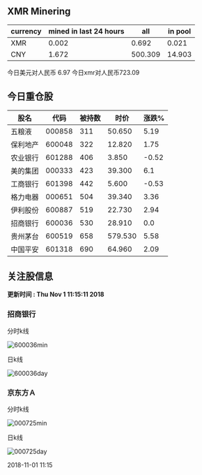 ## XMR Minering

|currency|mined in last 24 hours|all|in pool|
|---|---|---|---|
|XMR|0.002|0.692|0.021|
|CNY|1.672|500.309|14.903|

今日美元对人民币 6.97	今日xmr对人民币723.09


## 今日重仓股 

|股名|代码|被持数|时价|涨跌%|
|---|---|---|---|---|
|五粮液|000858|311|50.650|5.19|
|保利地产|600048|322|12.820|1.75|
|农业银行|601288|406|3.850|-0.52|
|美的集团|000333|423|39.300|6.1|
|工商银行|601398|442|5.600|-0.53|
|格力电器|000651|504|39.340|3.36|
|伊利股份|600887|519|22.730|2.94|
|招商银行|600036|530|28.910|0.0|
|贵州茅台|600519|658|579.530|5.58|
|中国平安|601318|690|64.960|2.09|

## 关注股信息
**更新时间 : Thu Nov  1 11:15:11 2018**
### 招商银行 
分时k线

![600036min](http://image.sinajs.cn/newchart/min/n/sh600036.gif)

日k线

![600036day](http://image.sinajs.cn/newchart/daily/n/sh600036.gif)

### 京东方Ａ 
分时k线

![000725min](http://image.sinajs.cn/newchart/min/n/sz000725.gif)

日k线

![000725day](http://image.sinajs.cn/newchart/daily/n/sz000725.gif)

2018-11-01 11:15